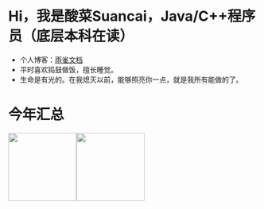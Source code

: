 # Hi，我是酸菜Suancai，Java/C++程序员（底层本科在读）
- 个人博客：[雨雀文档](https://www.yuque.com/suricsun/1236)
- 平时喜欢捣鼓做饭，擅长睡觉。
- 生命是有光的。在我熄灭以前，能够照亮你一点，就是我所有能做的了。
# 今年汇总 
<img align="" height="137px" src="https://github-readme-stats.vercel.app/api?username=SuricSun&hide_title=true&hide_border=true&show_icons=true&include_all_commits=true&line_height=21&bg_color=0,EC6C6C,FFD479,FFFC79,73FA79&theme=graywhite&locale=cn" /><img align="" height="137px" src="https://github-readme-stats.vercel.app/api/top-langs/?username=SuricSun&hide_title=true&hide_border=true&layout=compact&bg_color=0,73FA79,73FDFF,D783FF&theme=graywhite&locale=cn" />

